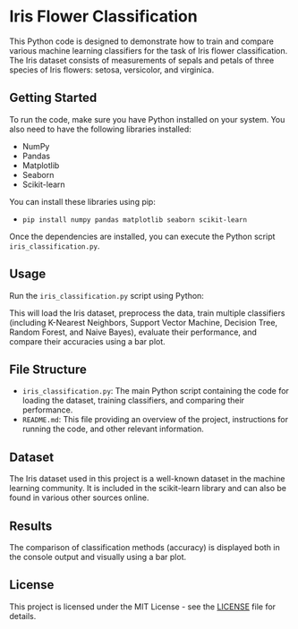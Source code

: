 # Iris Flower Classification

This Python code is designed to demonstrate how to train and compare various machine learning classifiers for the task of Iris flower classification. The Iris dataset consists of measurements of sepals and petals of three species of Iris flowers: setosa, versicolor, and virginica.

## Getting Started

To run the code, make sure you have Python installed on your system. You also need to have the following libraries installed:

- NumPy
- Pandas
- Matplotlib
- Seaborn
- Scikit-learn

You can install these libraries using pip:

- `pip install numpy pandas matplotlib seaborn scikit-learn`

Once the dependencies are installed, you can execute the Python script `iris_classification.py`.

## Usage

Run the `iris_classification.py` script using Python:


This will load the Iris dataset, preprocess the data, train multiple classifiers (including K-Nearest Neighbors, Support Vector Machine, Decision Tree, Random Forest, and Naive Bayes), evaluate their performance, and compare their accuracies using a bar plot.

## File Structure

- `iris_classification.py`: The main Python script containing the code for loading the dataset, training classifiers, and comparing their performance.
- `README.md`: This file providing an overview of the project, instructions for running the code, and other relevant information.

## Dataset

The Iris dataset used in this project is a well-known dataset in the machine learning community. It is included in the scikit-learn library and can also be found in various other sources online.

## Results

The comparison of classification methods (accuracy) is displayed both in the console output and visually using a bar plot.

## License

This project is licensed under the MIT License - see the [LICENSE](LICENSE) file for details.


